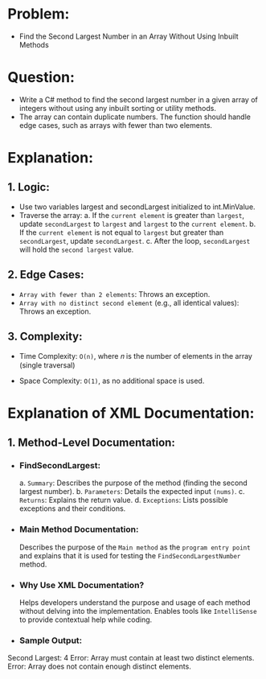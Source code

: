 ﻿# Problem: 
- Find the Second Largest Number in an Array Without Using Inbuilt Methods

# Question:
- Write a C# method to find the second largest number in a given array of integers without using any inbuilt sorting or utility methods. 
- The array can contain duplicate numbers. The function should handle edge cases, such as arrays with fewer than two elements.

# Explanation:

## 1. Logic:

- Use two variables largest and secondLargest initialized to int.MinValue.
- Traverse the array:
	a. If the `current element` is greater than `largest`, update `secondLargest` to `largest` and `largest` to the `current element`.
	b. If the `current element` is not equal to `largest` but greater than `secondLargest`, update `secondLargest`.
	c. After the loop, `secondLargest` will hold the `second largest` value.

## 2. Edge Cases:

- `Array with fewer than 2 elements`: Throws an exception.
- `Array with no distinct second element` (e.g., all identical values): Throws an exception.

## 3. Complexity:

- Time Complexity: `O(n)`, where 𝑛 is the number of elements in the array (single traversal)

- Space Complexity: `O(1)`, as no additional space is used.

# Explanation of XML Documentation:

## 1. Method-Level Documentation:

- ### FindSecondLargest:
	a. `Summary`: Describes the purpose of the method (finding the second largest number).
	b. `Parameters`: Details the expected input `(nums)`.
	c. `Returns`: Explains the return value.
	d. `Exceptions`: Lists possible exceptions and their conditions.

- ### Main Method Documentation:

	Describes the purpose of the `Main method` as the `program entry point` and explains that it is used for testing the `FindSecondLargestNumber` method.

- ### Why Use XML Documentation?
								
	Helps developers understand the purpose and usage of each method without delving into the implementation.
	Enables tools like `IntelliSense` to provide contextual help while coding.

- ### Sample Output:

Second Largest: 4
Error: Array must contain at least two distinct elements.
Error: Array does not contain enough distinct elements.
